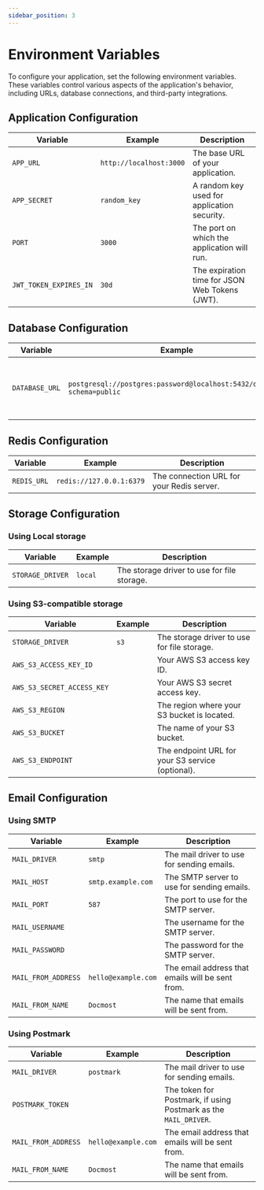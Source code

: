 ```yaml
---
sidebar_position: 3
---
```


# Environment Variables

To configure your application, set the following environment variables. These variables control various aspects of the application's behavior, including URLs, database connections, and third-party integrations.

## Application Configuration

| Variable               | Example                 | Description                                    |
| ---------------------- | ----------------------- | ---------------------------------------------- |
| `APP_URL`              | `http://localhost:3000` | The base URL of your application.              |
| `APP_SECRET`           | `random_key`            | A random key used for application security.    |
| `PORT`                 | `3000`                  | The port on which the application will run.    |
| `JWT_TOKEN_EXPIRES_IN` | `30d`                   | The expiration time for JSON Web Tokens (JWT). |

## Database Configuration

| Variable       | Example                                                               | Description                                      |
| -------------- | --------------------------------------------------------------------- | ------------------------------------------------ |
| `DATABASE_URL` | `postgresql://postgres:password@localhost:5432/docmost?schema=public` | The connection URL for your PostgreSQL database. |

## Redis Configuration

| Variable    | Example                  | Description                               |
| ----------- | ------------------------ | ----------------------------------------- |
| `REDIS_URL` | `redis://127.0.0.1:6379` | The connection URL for your Redis server. |

## Storage Configuration

### Using Local storage

| Variable         | Example | Description                                 |
| ---------------- | ------- | ------------------------------------------- |
| `STORAGE_DRIVER` | `local` | The storage driver to use for file storage. |

### Using S3-compatible storage

| Variable                   | Example | Description                                      |
| -------------------------- | ------- | ------------------------------------------------ |
| `STORAGE_DRIVER`           | `s3`    | The storage driver to use for file storage.      |
| `AWS_S3_ACCESS_KEY_ID`     |         | Your AWS S3 access key ID.                       |
| `AWS_S3_SECRET_ACCESS_KEY` |         | Your AWS S3 secret access key.                   |
| `AWS_S3_REGION`            |         | The region where your S3 bucket is located.      |
| `AWS_S3_BUCKET`            |         | The name of your S3 bucket.                      |
| `AWS_S3_ENDPOINT`          |         | The endpoint URL for your S3 service (optional). |

## Email Configuration

### Using SMTP

| Variable            | Example             | Description                                      |
| ------------------- | ------------------- | ------------------------------------------------ |
| `MAIL_DRIVER`       | `smtp`              | The mail driver to use for sending emails.       |
| `MAIL_HOST`         | `smtp.example.com`  | The SMTP server to use for sending emails.       |
| `MAIL_PORT`         | `587`               | The port to use for the SMTP server.             |
| `MAIL_USERNAME`     |                     | The username for the SMTP server.                |
| `MAIL_PASSWORD`     |                     | The password for the SMTP server.                |
| `MAIL_FROM_ADDRESS` | `hello@example.com` | The email address that emails will be sent from. |
| `MAIL_FROM_NAME`    | `Docmost`           | The name that emails will be sent from.          |

### Using Postmark

| Variable            | Example             | Description                                                     |
| ------------------- | ------------------- | --------------------------------------------------------------- |
| `MAIL_DRIVER`       | `postmark`          | The mail driver to use for sending emails.                      |
| `POSTMARK_TOKEN`    |                     | The token for Postmark, if using Postmark as the `MAIL_DRIVER`. |
| `MAIL_FROM_ADDRESS` | `hello@example.com` | The email address that emails will be sent from.                |
| `MAIL_FROM_NAME`    | `Docmost`           | The name that emails will be sent from.                         |
